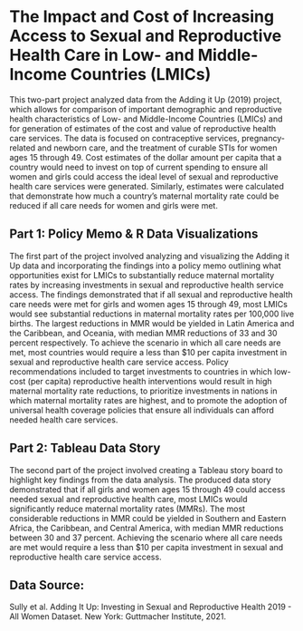 # The Impact and Cost of Increasing Access to Sexual and Reproductive Health Care in Low- and Middle-Income Countries (LMICs)
This two-part project analyzed data from the Adding it Up (2019) project, which allows for comparison of important demographic and reproductive health characteristics of Low- and Middle-Income Countries (LMICs) and for generation of estimates of the cost and value of reproductive health care services.  The data is focused on contraceptive services, pregnancy-related and newborn care, and the treatment of curable STIs for women ages 15 through 49. Cost estimates of the dollar amount per capita that a country would need to invest on top of current spending to ensure all women and girls could access the ideal level of sexual and reproductive health care services were generated. Similarly, estimates were calculated that demonstrate how much a country’s maternal mortality rate could be reduced if all care needs for women and girls were met.  

## Part 1: Policy Memo & R Data Visualizations
The first part of the project involved analyzing and visualizing the Adding it Up data and incorporating the findings into a policy memo outlining what opportunities exist for LMICs to substantially reduce maternal mortality rates by increasing investments in sexual and reproductive health service access. The findings demonstrated that if all sexual and reproductive health care needs were met for girls and women ages 15 through 49, most LMICs would see substantial reductions in maternal mortality rates per 100,000 live births. The largest reductions in MMR would be yielded in Latin America and the Caribbean, and Oceania, with median MMR reductions of 33 and 30 percent respectively. To achieve the scenario in which all care needs are met, most countries would require a less than $10 per capita investment in sexual and reproductive health care service access. Policy recommendations included to target investments to countries in which low-cost (per capita) reproductive health interventions would result in high maternal mortality rate reductions, to prioritize investments in nations in which maternal mortality rates are highest, and to promote the adoption of universal health coverage policies that ensure all individuals can afford needed health care services. 

## Part 2: Tableau Data Story
The second part of the project involved creating a Tableau story board to highlight key findings from the data analysis. The produced data story demonstrated that if all girls and women ages 15 through 49 could access needed sexual and reproductive health care, most LMICs would significantly reduce maternal mortality rates (MMRs). The most considerable reductions in MMR could be yielded in Southern and Eastern Africa, the Caribbean, and Central America, with median MMR reductions between 30 and 37 percent. Achieving the scenario where all care needs are met would require a less than $10 per capita investment in sexual and reproductive health care service access.

## Data Source: 
Sully et al. Adding It Up: Investing in Sexual and Reproductive Health 2019 - All Women Dataset. New York: Guttmacher Institute, 2021.

